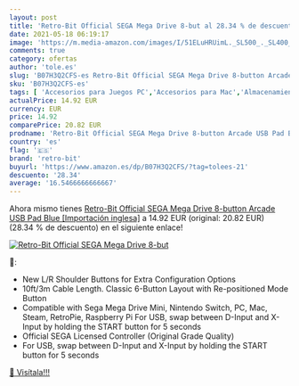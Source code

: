 ```yaml
---
layout: post
title: 'Retro-Bit Official SEGA Mega Drive 8-but al 28.34 % de descuento'
date: 2021-05-18 06:19:17
image: 'https://m.media-amazon.com/images/I/51ELuHRUimL._SL500_._SL400_.jpg'
comments: true
category: ofertas
author: 'tole.es'
slug: 'B07H3Q2CFS-es Retro-Bit Official SEGA Mega Drive 8-button Arcade USB Pad...'
sku: 'B07H3Q2CFS-es'
tags: [ 'Accesorios para Juegos PC','Accesorios para Mac','Almacenamiento de datos','Almacenamiento de datos externo','Informática','Juegos y Accesorios para Mac','Juegos y Accesorios para PC','Memorias USB','Videojuegos','retro-bit','sega', ]
actualPrice: 14.92 EUR
currency: EUR
price: 14.92
comparePrice: 20.82 EUR
prodname: 'Retro-Bit Official SEGA Mega Drive 8-button Arcade USB Pad Blue [Importación inglesa]'
country: 'es'
flag: '🇪🇸'
brand: 'retro-bit'
buyurl: 'https://www.amazon.es/dp/B07H3Q2CFS/?tag=tolees-21'
descuento: '28.34'
average: '16.5466666666667'
---
```


Ahora mismo tienes [Retro-Bit Official SEGA Mega Drive 8-button Arcade USB Pad Blue [Importación inglesa]](https://www.amazon.es/dp/B07H3Q2CFS/?tag=tolees-21) a 14.92 EUR (original: 20.82 EUR) (28.34 %  de descuento) en el siguiente enlace!

[![Retro-Bit Official SEGA Mega Drive 8-but](https://m.media-amazon.com/images/I/51ELuHRUimL._SL500_._SL400_.jpg)](https://www.amazon.es/dp/B07H3Q2CFS/?tag=tolees-21)

🔎:

- New L/R Shoulder Buttons for Extra Configuration Options
- 10ft/3m Cable Length. Classic 6-Button Layout with Re-positioned Mode Button
- Compatible with Sega Mega Drive Mini, Nintendo Switch, PC, Mac, Steam, RetroPie, Raspberry Pi For USB, swap between D-Input and X-Input by holding the START button for 5 seconds
- Official SEGA Licensed Controller (Original Grade Quality)
- For USB, swap between D-Input and X-Input by holding the START button for 5 seconds

[🛒 Visítala!!!](https://www.amazon.es/dp/B07H3Q2CFS/?tag=tolees-21)
